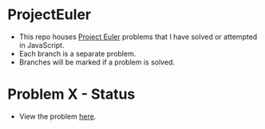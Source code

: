 # ProjectEuler
- This repo houses [Project Euler](https://projecteuler.net/) problems that I have solved or attempted in JavaScript.
- Each branch is a separate problem.
- Branches will be marked if a problem is solved.

# Problem X - Status
- View the problem [here](https://projecteuler.net/problem=X).